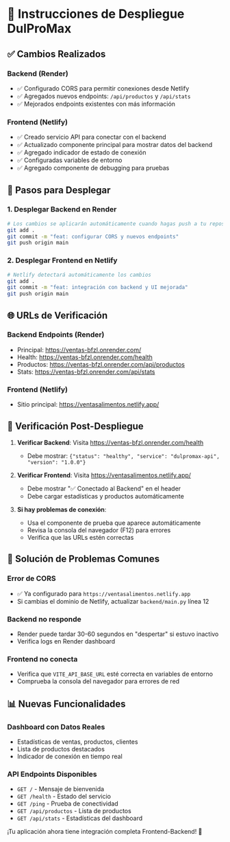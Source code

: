 # 🚀 Instrucciones de Despliegue DulProMax

## ✅ Cambios Realizados

### Backend (Render)
- ✅ Configurado CORS para permitir conexiones desde Netlify
- ✅ Agregados nuevos endpoints: `/api/productos` y `/api/stats`
- ✅ Mejorados endpoints existentes con más información

### Frontend (Netlify)
- ✅ Creado servicio API para conectar con el backend
- ✅ Actualizado componente principal para mostrar datos del backend
- ✅ Agregado indicador de estado de conexión
- ✅ Configuradas variables de entorno
- ✅ Agregado componente de debugging para pruebas

## 🔄 Pasos para Desplegar

### 1. Desplegar Backend en Render
```bash
# Los cambios se aplicarán automáticamente cuando hagas push a tu repositorio
git add .
git commit -m "feat: configurar CORS y nuevos endpoints"
git push origin main
```

### 2. Desplegar Frontend en Netlify
```bash
# Netlify detectará automáticamente los cambios
git add .
git commit -m "feat: integración con backend y UI mejorada"
git push origin main
```

## 🌐 URLs de Verificación

### Backend Endpoints (Render)
- Principal: https://ventas-bfzl.onrender.com/
- Health: https://ventas-bfzl.onrender.com/health
- Productos: https://ventas-bfzl.onrender.com/api/productos
- Stats: https://ventas-bfzl.onrender.com/api/stats

### Frontend (Netlify)
- Sitio principal: https://ventasalimentos.netlify.app/

## 🔧 Verificación Post-Despliegue

1. **Verificar Backend**: Visita https://ventas-bfzl.onrender.com/health
   - Debe mostrar: `{"status": "healthy", "service": "dulpromax-api", "version": "1.0.0"}`

2. **Verificar Frontend**: Visita https://ventasalimentos.netlify.app/
   - Debe mostrar "✅ Conectado al Backend" en el header
   - Debe cargar estadísticas y productos automáticamente

3. **Si hay problemas de conexión**:
   - Usa el componente de prueba que aparece automáticamente
   - Revisa la consola del navegador (F12) para errores
   - Verifica que las URLs estén correctas

## 🐛 Solución de Problemas Comunes

### Error de CORS
- ✅ Ya configurado para `https://ventasalimentos.netlify.app`
- Si cambias el dominio de Netlify, actualizar `backend/main.py` línea 12

### Backend no responde
- Render puede tardar 30-60 segundos en "despertar" si estuvo inactivo
- Verifica logs en Render dashboard

### Frontend no conecta
- Verifica que `VITE_API_BASE_URL` esté correcta en variables de entorno
- Comprueba la consola del navegador para errores de red

## 📊 Nuevas Funcionalidades

### Dashboard con Datos Reales
- Estadísticas de ventas, productos, clientes
- Lista de productos destacados
- Indicador de conexión en tiempo real

### API Endpoints Disponibles
- `GET /` - Mensaje de bienvenida
- `GET /health` - Estado del servicio
- `GET /ping` - Prueba de conectividad
- `GET /api/productos` - Lista de productos
- `GET /api/stats` - Estadísticas del dashboard

¡Tu aplicación ahora tiene integración completa Frontend-Backend! 🎉